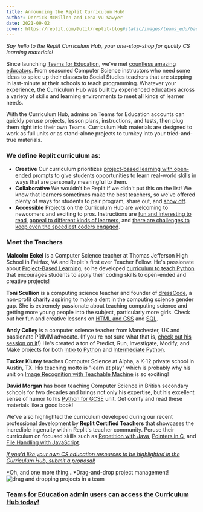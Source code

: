 ```yaml
---
title: Announcing the Replit Curriculum Hub!
author: Derrick McMillen and Lena Vu Sawyer
date: 2021-09-02
cover: https://replit.com/@util/replit-blog#static/images/teams_edu/back-to-school-robot.jpg
---
```


*Say hello to the Replit Curriculum Hub, your one-stop-shop for quality CS learning materials!*

Since launching [Teams for Education](https://replit.com/site/teams-for-education), we've met [countless amazing educators](https://replit.com/site/teams-for-education-case-study). From seasoned Computer Science instructors who need some ideas to spice up their classes to Social Studies teachers that are stepping in last-minute at their schools to teach programming. Whatever your experience, the Curriculum Hub was built by experienced educators across a variety of skills and learning environments to meet all kinds of learner needs. 

With the Curriculum Hub, admins on Teams for Education accounts can quickly peruse projects, lesson plans, instructions, and tests, then plug them right into their own Teams. Curriculum Hub materials are designed to work as full units or as stand-alone projects to turnkey into your tried-and-true materials. 

### We define Replit curriculum as:
* **Creative** Our curriculum prioritizes [project-based learning with open-ended prompts](https://replit.com/curriculum/Python-Project-Based-Learning) to give students opportunities to learn real-world skills in ways that are personally meaningful to them.
* **Collaborative** We wouldn't be Replit if we didn't put this on the list! We know that learners sometimes make the best teachers, so we've offered plenty of ways for students to pair program, share out, and [show off](https://replit.com/curriculum/Intro-to-HTML-and-CSS). 
* **Accessible** Projects on the Curriculum Hub are welcoming to newcomers and exciting to pros. Instructions are [fun and interesting to read](https://replit.com/curriculum/Python-for-GCSE), [appeal to different kinds of learners](https://replit.com/curriculum/Learn-AI-with-Replit-Teachable-Machine), and [there are challenges to keep even the speediest coders engaged](https://replit.com/curriculum/Intro-to-CS-with-Python-ICS3U). 

### Meet the Teachers 
**Malcolm Eckel** is a Computer Science teacher at Thomas Jefferson High School in Fairfax, VA and Replit's first ever Teacher Fellow. He's passionate about [Project-Based Learning](https://www.canva.com/design/DAEkkiYFqeA/zcTIbHOC4FIpeycMbi7WPw/view?utm_content=DAEkkiYFqeA&utm_campaign=designshare&utm_medium=link&utm_source=sharebutton), so he developed [curriculum to teach Python](https://replit.com/curriculum/Python-Project-Based-Learning) that encourages students to apply their coding skills to open-ended and creative projects!

**Toni Scullion** is a computing science teacher and founder of [dressCode](https://dresscode.org.uk/), a non-profit charity aspiring to make a dent in the computing science gender gap. She is extremely passionate about teaching computing science and getting more young people into the subject, particularly more girls. Check out her fun and creative lessons on [HTML and CSS](https://replit.com/curriculum/Intro-to-HTML-and-CSS) and [SQL](https://replit.com/curriculum/Intro-to-SQL).

**Andy Colley** is a computer science teacher from Manchester, UK and passionate PRIMM advocate. (If you're not sure what that is, [check out his session on it](https://drive.google.com/drive/folders/1_All-s7MU_B7LQEjwqJCBlr6wiuUIMR2?usp=sharing)!) He's created a ton of Predict, Run, Investigate, Modify, and Make projects for both [Intro to Python](https://replit.com/curriculum/Intro-to-Python) and [Intermediate Python](https://replit.com/curriculum/Intermediate-Python).

**Tucker Klutey** teaches Computer Science at Alpha, a K-12 private school in Austin, TX. His teaching motto is "learn at play" which is probably why his unit on [Image Recognition with Teachable Machine](https://replit.com/curriculum/Learn-AI-with-Replit-Teachable-Machine) is so exciting! 

**David Morgan** has been teaching Computer Science in British secondary schools for two decades and brings not only his expertise, but his excellent sense of humor to his [Python for GCSE](https://replit.com/curriculum/Python-for-GCSE) unit. Get comfy and read these materials like a good book!

We've also highlighted the curriculum developed during our recent professional development by **Replit Certified Teachers** that showcases the incredible ingenuity within Replit's teacher community. Peruse their curriculum on focused skills such as [Repetition with Java](https://replit.com/curriculum/Repetition-with-Java), [Pointers in C](https://replit.com/curriculum/Pointers-in-C), and [File Handling with JavaScript](https://replit.com/curriculum/File-Handling-with-JavaScript). 

*[If you'd like your own CS education resources to be highlighted in the Curriculum Hub, submit a proposal!](https://docs.google.com/forms/d/e/1FAIpQLSdmvwugpvNlvpVGvkticht5LMn3d5YLw16jHU1JP_qQ1iPrwQ/viewform?usp=sf_link)*

*Oh, and one more thing...*Drag-and-drop project management! ![drag and dropping projects in a team](https://media3.giphy.com/media/gugGoz1tfg6vQkI2ZO/giphy.gif)


### [Teams for Education admin users can access the Curriculum Hub today!](https://replit.com/curriculum)

